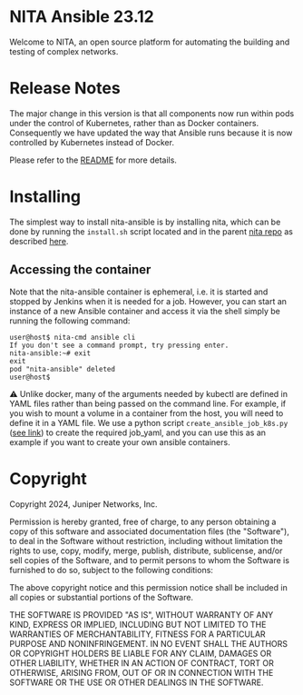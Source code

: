 [branch]: https://github.com/Juniper/nita/tree/23.12
[readme]: https://github.com/Juniper/nita/blob/23.12/README.md
[create_ansible_job_k8s]: https://github.com/Juniper/nita-jenkins/blob/23.12/create_ansible_job_k8s.py

# NITA Ansible 23.12

Welcome to NITA, an open source platform for automating the building and testing of complex networks.

# Release Notes
The major change in this version is that all components now run within pods under the control of Kubernetes, rather than as Docker containers. Consequently we have updated the way that Ansible runs because it is now controlled by Kubernetes instead of Docker. 

Please refer to the [README][readme] for more details.

# Installing

The simplest way to install nita-ansible is by installing nita, which can be done by running the ``install.sh`` script located and in the parent [nita repo][branch] as described [here][readme].

## Accessing the container

Note that the nita-ansible container is ephemeral, i.e. it is started and stopped by Jenkins when it is needed for a job. However, you can start an instance of a new Ansible container and access it via the shell simply be running the following command:

```
user@host$ nita-cmd ansible cli
If you don't see a command prompt, try pressing enter.
nita-ansible:~# exit
exit
pod "nita-ansible" deleted
user@host$
```

:warning: Unlike docker, many of the arguments needed by kubectl are defined in YAML files rather than being passed on the command line. For example, if you wish to mount a volume in a container from the host, you will need to define it in a YAML file. We use a python script ``create_ansible_job_k8s.py`` ([see link][create_ansible_job_k8s]) to create the required job_yaml, and you can use this as an example if you want to create your own ansible containers.



# Copyright

Copyright 2024, Juniper Networks, Inc.

Permission is hereby granted, free of charge, to any person obtaining a copy of this software and associated documentation files (the "Software"), to deal in the Software without restriction, including without limitation the rights to use, copy, modify, merge, publish, distribute, sublicense, and/or sell copies of the Software, and to permit persons to whom the Software is furnished to do so, subject to the following conditions:

The above copyright notice and this permission notice shall be included in all copies or substantial portions of the Software.

THE SOFTWARE IS PROVIDED "AS IS", WITHOUT WARRANTY OF ANY KIND, EXPRESS OR IMPLIED, INCLUDING BUT NOT LIMITED TO THE WARRANTIES OF MERCHANTABILITY, FITNESS FOR A PARTICULAR PURPOSE AND NONINFRINGEMENT. IN NO EVENT SHALL THE AUTHORS OR COPYRIGHT HOLDERS BE LIABLE FOR ANY CLAIM, DAMAGES OR OTHER LIABILITY, WHETHER IN AN ACTION OF CONTRACT, TORT OR OTHERWISE, ARISING FROM, OUT OF OR IN CONNECTION WITH THE SOFTWARE OR THE USE OR OTHER DEALINGS IN THE SOFTWARE.
